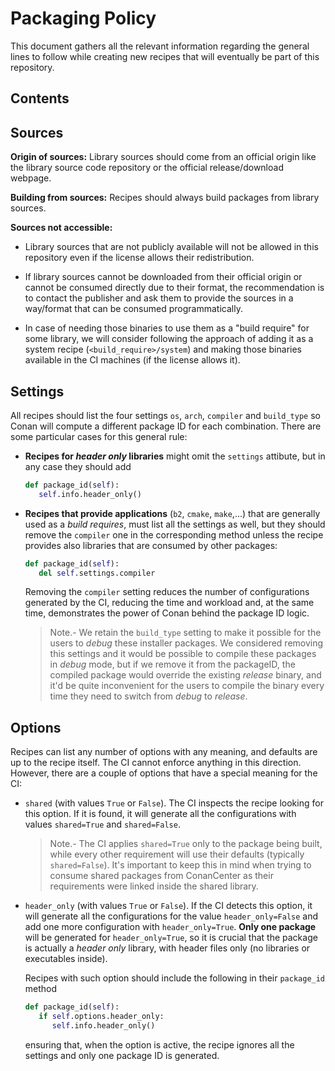 # Packaging Policy

This document gathers all the relevant information regarding the general lines to follow while creating new recipes that will eventually be
part of this repository.

<!-- toc -->
## Contents
<!-- endToc -->


## Sources

**Origin of sources:** Library sources should come from an official origin like the library source code repository or the official
release/download webpage.

**Building from sources:** Recipes should always build packages from library sources.

**Sources not accessible:**

- Library sources that are not publicly available will not be allowed in this repository even if the license allows their redistribution.

- If library sources cannot be downloaded from their official origin or cannot be consumed directly due to their
  format, the recommendation is to contact the publisher and ask them to provide the sources in a way/format that can be consumed
  programmatically.

- In case of needing those binaries to use them as a "build require" for some library, we will consider following the approach of adding it
  as a system recipe (`<build_require>/system`) and making those binaries available in the CI machines (if the license allows it).


## Settings

All recipes should list the four settings `os`, `arch`, `compiler` and `build_type` so Conan will compute a different package ID
for each combination. There are some particular cases for this general rule:
 * **Recipes for _header only_ libraries** might omit the `settings` attibute, but in any case they should add
  
   ```python
   def package_id(self):
      self.info.header_only()
   ```

 * **Recipes that provide applications** (`b2`, `cmake`, `make`,...) that are generally used as a _build requires_, must list all
   the settings as well, but they should remove the `compiler` one in the corresponding method unless the recipe provides also
   libraries that are consumed by other packages:

   ```python
   def package_id(self):
      del self.settings.compiler
   ```
   
   Removing the `compiler` setting reduces the number of configurations generated by the CI, reducing the time and workload and, at the
   same time, demonstrates the power of Conan behind the package ID logic.

   > Note.- We retain the `build_type` setting to make it possible for the users to _debug_ these installer packages. We considered
   > removing this settings and it would be possible to compile these packages in _debug_ mode, but if we remove it from the packageID,
   > the compiled package would override the existing _release_ binary, and it'd be quite inconvenient for the users to compile the
   > binary every time they need to switch from _debug_ to _release_.


## Options

Recipes can list any number of options with any meaning, and defaults are up to the recipe itself. The CI cannot enforce anything
in this direction. However, there are a couple of options that have a special meaning for the CI:

 * `shared` (with values `True` or `False`). The CI inspects the recipe looking for this option. If it is found, it will
   generate all the configurations with values `shared=True` and `shared=False`.

   > Note.- The CI applies `shared=True` only to the package being built, while every other requirement will use their defaults
   > (typically `shared=False`). It's important to keep this in mind when trying to consume shared packages from ConanCenter
   > as their requirements were linked inside the shared library.

 * `header_only` (with values `True` or `False`). If the CI detects this option, it will generate all the configurations for the
   value `header_only=False` and add one more configuration with `header_only=True`. **Only one
   package** will be generated for `header_only=True`, so it is crucial that the package is actually a _header only_ library, with header files only (no libraries or executables inside).

   Recipes with such option should include the following in their `package_id` method

   ```python
   def package_id(self):
      if self.options.header_only:
         self.info.header_only()
   ```
   
   ensuring that, when the option is active, the recipe ignores all the settings and only one package ID is generated.
